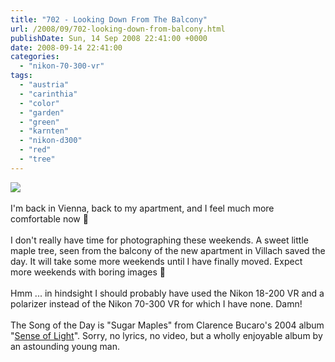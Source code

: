```yaml
---
title: "702 - Looking Down From The Balcony"
url: /2008/09/702-looking-down-from-balcony.html
publishDate: Sun, 14 Sep 2008 22:41:00 +0000
date: 2008-09-14 22:41:00
categories: 
  - "nikon-70-300-vr"
tags: 
  - "austria"
  - "carinthia"
  - "color"
  - "garden"
  - "green"
  - "karnten"
  - "nikon-d300"
  - "red"
  - "tree"
---
```

<a href="https://d25zfm9zpd7gm5.cloudfront.net/1200x1200/2008/20080914_141633_ps.jpg" target="_blank"><img src="https://d25zfm9zpd7gm5.cloudfront.net/0600x0600/2008/20080914_141633_ps.jpg"/></a><br/><br/>I'm back in Vienna, back to my apartment, and I feel much more comfortable now 🙂<br/><br/>I don't really have time for photographing these weekends. A sweet little maple tree, seen from the balcony of the new apartment in Villach saved the day. It will take some more weekends until I have finally moved. Expect more weekends with boring images 🙂<br/><br/>Hmm ... in hindsight I should probably have used the Nikon 18-200 VR and a polarizer instead of the Nikon 70-300 VR for which I have none. Damn!<br/><br/>The Song of the Day is "Sugar Maples" from Clarence Bucaro's 2004 album "<a href="http://www.amazon.com/Sense-Light-Clarence-Bucaro/dp/B0001XAPO2" target="_blank">Sense of Light</a>". Sorry, no lyrics, no video, but a wholly enjoyable album by an astounding young man.
